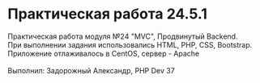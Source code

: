 # **Практическая работа 24.5.1**

Практическая работа модуля №24 "MVC", Продвинутый Backend.<br>
При выполнении задания использовались HTML, PHP, CSS, Bootstrap.
Приложение отлаживалось в CentOS, сервер - Apache
<br>
<br>
Выполнил: Задорожный Александр, PHP Dev 37